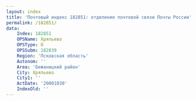 ```yaml
---
layout: index
title: 'Почтовый индекс 182851: отделение почтовой связи Почты России'
permalink: /182851/
data:
    Index: 182851
    OPSName: Хряпьево
    OPSType: О
    OPSSubm: 182839
    Region: 'Псковская область'
    Autonom: ''
    Area: 'Бежаницкий район'
    City: Хряпьево
    City1: ''
    ActDate: '20001030'
    IndexOld: ''
---
```

